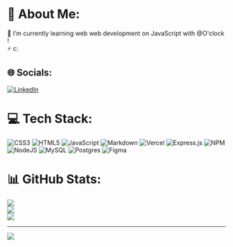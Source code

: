# 💫 About Me:
🌱 I’m currently learning web web development on JavaScript with @O'clock !<br>⚡ c:


## 🌐 Socials:
[![LinkedIn](https://img.shields.io/badge/LinkedIn-%230077B5.svg?logo=linkedin&logoColor=white)](https://www.linkedin.com/in/renaud-berni-b740271b8/)

# 💻 Tech Stack:
![CSS3](https://img.shields.io/badge/css3-%231572B6.svg?style=plastic&logo=css3&logoColor=white) ![HTML5](https://img.shields.io/badge/html5-%23E34F26.svg?style=plastic&logo=html5&logoColor=white) ![JavaScript](https://img.shields.io/badge/javascript-%23323330.svg?style=plastic&logo=javascript&logoColor=%23F7DF1E) ![Markdown](https://img.shields.io/badge/markdown-%23000000.svg?style=plastic&logo=markdown&logoColor=white) ![Vercel](https://img.shields.io/badge/vercel-%23000000.svg?style=plastic&logo=vercel&logoColor=white) ![Express.js](https://img.shields.io/badge/express.js-%23404d59.svg?style=plastic&logo=express&logoColor=%2361DAFB) ![NPM](https://img.shields.io/badge/NPM-%23000000.svg?style=plastic&logo=npm&logoColor=white) ![NodeJS](https://img.shields.io/badge/node.js-6DA55F?style=plastic&logo=node.js&logoColor=white) ![MySQL](https://img.shields.io/badge/mysql-%2300f.svg?style=plastic&logo=mysql&logoColor=white) ![Postgres](https://img.shields.io/badge/postgres-%23316192.svg?style=plastic&logo=postgresql&logoColor=white) 	![Figma](https://img.shields.io/badge/figma-%23F24E1E.svg?style=plastic&logo=figma&logoColor=white)
# 📊 GitHub Stats:
![](https://github-readme-stats.vercel.app/api?username=Renaud-Berni&theme=radical&hide_border=false&include_all_commits=false&count_private=false)<br/>
![](https://github-readme-streak-stats.herokuapp.com/?user=Renaud-Berni&theme=radical&hide_border=false)<br/>
![](https://github-readme-stats.vercel.app/api/top-langs/?username=Renaud-Berni&theme=radical&hide_border=false&include_all_commits=false&count_private=false&layout=compact)



---
[![](https://visitcount.itsvg.in/api?id=Renaud-Berni&icon=5&color=4)](https://visitcount.itsvg.in)

<!-- Proudly created with GPRM ( https://gprm.itsvg.in ) -->
